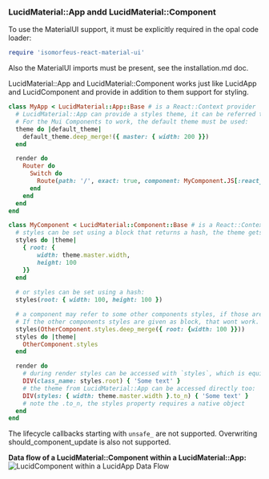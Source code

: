 ### LucidMaterial::App andd LucidMaterial::Component
To use the MaterialUI support, it must be explicitly required in the opal code loader:
```ruby
require 'isomorfeus-react-material-ui'
```
Also the MaterialUI imports must be present, see the installation.md doc.

LucidMaterial::App and LucidMaterial::Component works just like LucidApp and LucidComponent and provide in addition to them
support for styling.
```ruby
class MyApp < LucidMaterial::App::Base # is a React::Context provider
  # LucidMaterial::App can provide a styles theme, it can be referred to by the LucidMaterial::Component styles DSL, see below
  # For the Mui Components to work, the default theme must be used:
  theme do |default_theme|
    default_theme.deep_merge!({ master: { width: 200 }})
  end

  render do
    Router do
      Switch do
        Route(path: '/', exact: true, component: MyComponent.JS[:react_component])
      end
    end
  end
end

class MyComponent < LucidMaterial::Component::Base # is a React::Context Consumer
  # styles can be set using a block that returns a hash, the theme gets passed to the block as hash:
  styles do |theme|
    { root: {
        width: theme.master.width,
        height: 100
    }}
  end
  
  # or styles can be set using a hash:
  styles(root: { width: 100, height: 100 })

  # a component may refer to some other components styles, if those are given as hash.
  # If the other components styles are given as block, that wont work.
  styles(OtherComponent.styles.deep_merge({ root: {width: 100 }}))
  styles do |theme|
    OtherComponent.styles
  end

  render do
    # during render styles can be accessed with `styles`, which is equivalent to the `classes` in the MaterialUI documentation.
    DIV(class_name: styles.root) { 'Some text' }
    # the theme from LucidMaterial::App can be accessed directly too:
    DIV(styles: { width: theme.master.width }.to_n) { 'Some text' }
    # note the .to_n, the styles property requires a native object
  end
end
```

The lifecycle callbacks starting with `unsafe_` are not supported.
Overwriting should_component_update is also not supported.

**Data flow of a LucidMaterial::Component within a LucidMaterial::App:**
![LucidComponent within a LucidApp Data Flow](https://raw.githubusercontent.com/isomorfeus/isomorfeus-react/master/images/data_flow_lucid_component.png)

